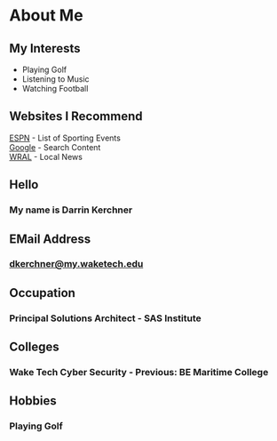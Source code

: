 # **About Me**

## **My Interests** 
* Playing Golf  
* Listening to Music  
* Watching Football  

## **Websites I Recommend**  
[ESPN](www.espn.com) - List of Sporting Events  
[Google](www.google.com) - Search Content  
[WRAL](www.wral.com) - Local News  

## **Hello**  
### My name is **Darrin Kerchner**  

## **EMail Address**  
### dkerchner@my.waketech.edu

## **Occupation**  
### Principal Solutions Architect - SAS Institute  

## Colleges  
### Wake Tech Cyber Security - Previous: BE Maritime College 

## **Hobbies**  
### Playing Golf  

